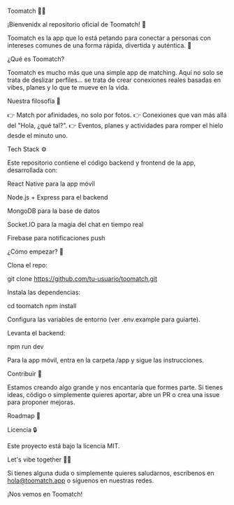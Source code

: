 Toomatch 📱🔥

¡Bienvenidx al repositorio oficial de Toomatch! 🚀

Toomatch es la app que lo está petando para conectar a personas con intereses comunes de una forma rápida, divertida y auténtica. 💜

¿Qué es Toomatch?

Toomatch es mucho más que una simple app de matching. Aquí no solo se trata de deslizar perfiles... se trata de crear conexiones reales basadas en vibes, planes y lo que te mueve en la vida.

Nuestra filosofía 🌈

👉 Match por afinidades, no solo por fotos.
👉 Conexiones que van más allá del "Hola, ¿qué tal?".
👉 Eventos, planes y actividades para romper el hielo desde el minuto uno.

Tech Stack ⚙️

Este repositorio contiene el código backend y frontend de la app, desarrollada con:

React Native para la app móvil

Node.js + Express para el backend

MongoDB para la base de datos

Socket.IO para la magia del chat en tiempo real

Firebase para notificaciones push

¿Cómo empezar? 🔑

Clona el repo:

  git clone https://github.com/tu-usuario/toomatch.git

Instala las dependencias:

  cd toomatch
  npm install

Configura las variables de entorno (ver .env.example para guiarte).

Levanta el backend:

  npm run dev

Para la app móvil, entra en la carpeta /app y sigue las instrucciones.

Contribuir 💪

Estamos creando algo grande y nos encantaría que formes parte. Si tienes ideas, código o simplemente quieres aportar, abre un PR o crea una issue para proponer mejoras.

Roadmap 🚧



Licencia 🔒

Este proyecto está bajo la licencia MIT.

Let's vibe together 💜🎯

Si tienes alguna duda o simplemente quieres saludarnos, escríbenos en hola@toomatch.app o síguenos en nuestras redes.

¡Nos vemos en Toomatch!
